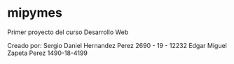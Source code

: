 # mipymes
Primer proyecto del curso Desarrollo Web

Creado por:
Sergio Daniel Hernandez Perez 2690 - 19 - 12232
Edgar Miguel Zapeta Perez 1490-18-4199